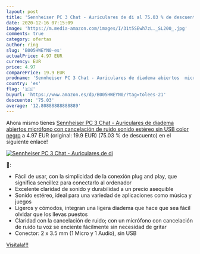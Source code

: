 ```yaml
---
layout: post
title: 'Sennheiser PC 3 Chat - Auriculares de di al 75.03 % de descuento'
date: 2020-12-16 07:15:09
image: 'https://m.media-amazon.com/images/I/31t5SEwh7zL._SL200_.jpg'
comments: true
category: ofertas
author: ring
slug: 'B005HWEYN0-es'
actualPrice: 4.97 EUR
currency: EUR
price: 4.97
comparePrice: 19.9 EUR
prodname: 'Sennheiser PC 3 Chat - Auriculares de diadema abiertos  micrófono con cancelación de ruido  sonido estéreo  sin USB  color negro'
country: 'es'
flag: '🇪🇸'
buyurl: 'https://www.amazon.es/dp/B005HWEYN0/?tag=tolees-21'
descuento: '75.03'
average: '12.80888888888889'
---
```


Ahora mismo tienes [Sennheiser PC 3 Chat - Auriculares de diadema abiertos  micrófono con cancelación de ruido  sonido estéreo  sin USB  color negro](https://www.amazon.es/dp/B005HWEYN0/?tag=tolees-21) a 4.97 EUR (original: 19.9 EUR) (75.03 %  de descuento) en el siguiente enlace!

[![Sennheiser PC 3 Chat - Auriculares de di](https://m.media-amazon.com/images/I/31t5SEwh7zL._SL200_.jpg)](https://www.amazon.es/dp/B005HWEYN0/?tag=tolees-21)

🔎:

- Fácil de usar, con la simplicidad de la conexión plug and play, que significa sencillez para conectarlo al ordenador
- Excelente claridad de sonido y durabilidad a un precio asequible
- Sonido estéreo, ideal para una variedad de aplicaciones como música y juegos
- Ligeros y cómodos, integran una ligera diadema que hace que sea fácil olvidar que los llevas puestos
- Claridad con la cancelación de ruido; con un micrófono con cancelación de ruido tu voz se enciente fácilmente sin necesidad de gritar
- Conector: 2 x 3.5 mm (1 Micro y 1 Audio), sin USB

[Visítala!!!](https://www.amazon.es/dp/B005HWEYN0/?tag=tolees-21)
